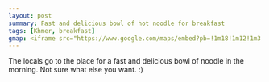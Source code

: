 ```yaml
---
layout: post
summary: Fast and delicious bowl of hot noodle for breakfast
tags: [Khmer, breakfast]
gmap: <iframe src="https://www.google.com/maps/embed?pb=!1m18!1m12!1m3!1d3909.072028262091!2d104.89941061234116!3d11.546690844463141!2m3!1f0!2f0!3f0!3m2!1i1024!2i768!4f13.1!3m3!1m2!1s0x310951f90b0f4d39%3A0x63f1432c0f0bbf61!2z4Z6i4Z624Z6g4Z624Z6a4Z6K4Z-S4Z6L4Z624Z6TIOGem-GeuOGemCDhnoLhnoThn4s!5e0!3m2!1sen!2skh!4v1720427115293!5m2!1sen!2skh" width="600" height="450" style="border:0;" allowfullscreen="" loading="lazy" referrerpolicy="no-referrer-when-downgrade"></iframe>
---
```


The locals go to the place for a fast and delicious bowl of noodle in the morning. Not sure what else you want. :)
